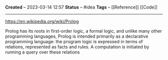 **Created** – 2023-03-14 12:57
**Status** – #idea
**Tags** – [[Reference]] [[Code]]

---

https://en.wikipedia.org/wiki/Prolog

Prolog has its roots in first-order logic, a formal logic, and unlike many other programming languages, Prolog is intended primarily as a declarative programming language: the program logic is expressed in terms of relations, represented as facts and rules. A computation is initiated by running a query over these relations